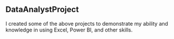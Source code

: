 ## DataAnalystProject
I created some of the above projects to demonstrate my ability and knowledge in using Excel, Power BI, and other skills.
